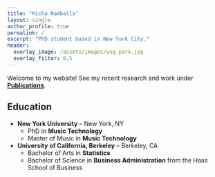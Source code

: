```yaml
---
title: "Richa Namballa"
layout: single
author_profile: true
permalink: /
excerpt: "PhD student based in New York City."
header:
  overlay_image: /assets/images/wsq-park.jpg
  overlay_filter: 0.5
---
```


Welcome to my website! See my recent research and work under [**Publications**](https://richa-namballa.github.io/publications/).

## Education
- **New York University** – New York, NY
  - PhD in **Music Technology**
  - Master of Music in **Music Technology**
- **University of California, Berkeley** – Berkeley, CA
  - Bachelor of Arts in **Statistics**
  - Bachelor of Science in **Business Administration** from the Haas School of Business
